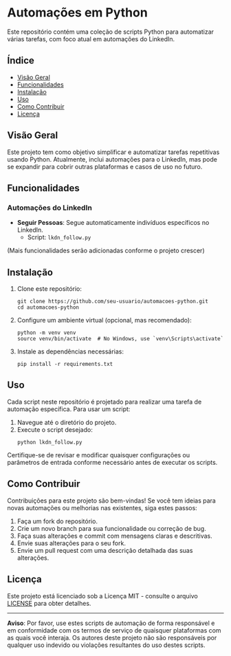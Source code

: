 # Automações em Python

Este repositório contém uma coleção de scripts Python para automatizar várias tarefas, com foco atual em automações do LinkedIn.

## Índice

- [Visão Geral](#visão-geral)
- [Funcionalidades](#funcionalidades)
- [Instalação](#instalação)
- [Uso](#uso)
- [Como Contribuir](#como-contribuir)
- [Licença](#licença)

## Visão Geral

Este projeto tem como objetivo simplificar e automatizar tarefas repetitivas usando Python. Atualmente, inclui automações para o LinkedIn, mas pode se expandir para cobrir outras plataformas e casos de uso no futuro.

## Funcionalidades

### Automações do LinkedIn

- **Seguir Pessoas**: Segue automaticamente indivíduos específicos no LinkedIn.
  - Script: `lkdn_follow.py`

(Mais funcionalidades serão adicionadas conforme o projeto crescer)

## Instalação

1. Clone este repositório:
   ```
   git clone https://github.com/seu-usuario/automacoes-python.git
   cd automacoes-python
   ```

2. Configure um ambiente virtual (opcional, mas recomendado):
   ```
   python -m venv venv
   source venv/bin/activate  # No Windows, use `venv\Scripts\activate`
   ```

3. Instale as dependências necessárias:
   ```
   pip install -r requirements.txt
   ```

## Uso

Cada script neste repositório é projetado para realizar uma tarefa de automação específica. Para usar um script:

1. Navegue até o diretório do projeto.
2. Execute o script desejado:
   ```
   python lkdn_follow.py
   ```

Certifique-se de revisar e modificar quaisquer configurações ou parâmetros de entrada conforme necessário antes de executar os scripts.

## Como Contribuir

Contribuições para este projeto são bem-vindas! Se você tem ideias para novas automações ou melhorias nas existentes, siga estes passos:

1. Faça um fork do repositório.
2. Crie um novo branch para sua funcionalidade ou correção de bug.
3. Faça suas alterações e commit com mensagens claras e descritivas.
4. Envie suas alterações para o seu fork.
5. Envie um pull request com uma descrição detalhada das suas alterações.

## Licença

Este projeto está licenciado sob a Licença MIT - consulte o arquivo [LICENSE](LICENSE) para obter detalhes.

---

**Aviso**: Por favor, use estes scripts de automação de forma responsável e em conformidade com os termos de serviço de quaisquer plataformas com as quais você interaja. Os autores deste projeto não são responsáveis por qualquer uso indevido ou violações resultantes do uso destes scripts.
